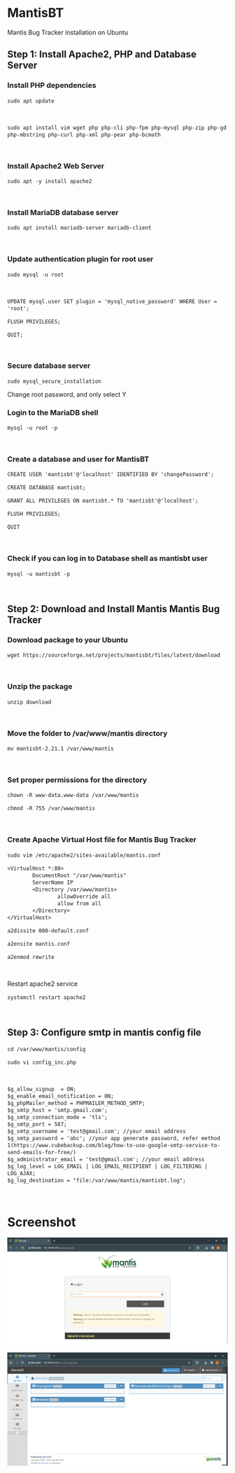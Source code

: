# MantisBT

Mantis Bug Tracker installation on Ubuntu
<br>

<!-- ----------------------------------------------------- -->
## Step 1: Install Apache2, PHP and Database Server

### Install PHP dependencies
```
sudo apt update
```
<br>

```
sudo apt install vim wget php php-cli php-fpm php-mysql php-zip php-gd php-mbstring php-curl php-xml php-pear php-bcmath
```
<br>

### Install Apache2 Web Server
```
sudo apt -y install apache2
```
<br>

### Install MariaDB database server
```
sudo apt install mariadb-server mariadb-client
```
<br>

### Update authentication plugin for root user
```
sudo mysql -u root
```
<br>

```mysql
UPDATE mysql.user SET plugin = 'mysql_native_password' WHERE User = 'root';
```
```mysql
FLUSH PRIVILEGES;
```
```mysql
QUIT;
```
<br>

### Secure database server
```
sudo mysql_secure_installation
```
Change root password, and only select Y
<br>

### Login to the MariaDB shell
```
mysql -u root -p
```
<br>

### Create a database and user for MantisBT
```mysql
CREATE USER 'mantisbt'@'localhost' IDENTIFIED BY 'changePassword';
```
```mysql
CREATE DATABASE mantisbt;
```
```mysql
GRANT ALL PRIVILEGES ON mantisbt.* TO 'mantisbt'@'localhost';
```
```mysql
FLUSH PRIVILEGES;
```
```mysql
QUIT
```
<br>

### Check if you can log in to Database shell as mantisbt user
```
mysql -u mantisbt -p
```
<br>

<!-- ----------------------------------------------------- -->
## Step 2: Download and Install Mantis Mantis Bug Tracker

### Download package to your Ubuntu
```
wget https://sourceforge.net/projects/mantisbt/files/latest/download
```
<br>

### Unzip the package
```
unzip download
```
<br>

### Move the folder to /var/www/mantis directory
```
mv mantisbt-2.21.1 /var/www/mantis
```
<br>

### Set proper permissions for the directory
```
chown -R www-data.www-data /var/www/mantis
```
```
chmod -R 755 /var/www/mantis
```
<br>

### Create Apache Virtual Host file for Mantis Bug Tracker
```
sudo vim /etc/apache2/sites-available/mantis.conf
```
```
<VirtualHost *:80>
        DocumentRoot "/var/www/mantis"
        ServerName IP
        <Directory /var/www/mantis>
                allowOverride all
                allow from all
        </Directory>
</VirtualHost>
```
```
a2dissite 000-default.conf
```
```
a2ensite mantis.conf
```
```
a2enmod rewrite
```
<br>

Restart apache2 service
```
systemctl restart apache2
```
<br>

<!-- ----------------------------------------------------- -->
## Step 3: Configure smtp in mantis config file

```
cd /var/www/mantis/config
```
```
sudo vi config_inc.php
```
<br>

```
$g_allow_signup  = ON;
$g_enable_email_notification = ON;
$g_phpMailer_method = PHPMAILER_METHOD_SMTP;
$g_smtp_host = 'smtp.gmail.com';
$g_smtp_connection_mode = 'tls';
$g_smtp_port = 587;
$g_smtp_username = 'test@gmail.com'; //your email address
$g_smtp_password = 'abc'; //your app generate password, refer method 1(https://www.cubebackup.com/blog/how-to-use-google-smtp-service-to-send-emails-for-free/)
$g_administrator_email = 'test@gmail.com'; //your email address
$g_log_level = LOG_EMAIL | LOG_EMAIL_RECIPIENT | LOG_FILTERING | LOG_AJAX;
$g_log_destination = "file:/var/www/mantis/mantisbt.log";
```
<br>

<!-- ----------------------------------------------------- -->
# Screenshot

![Alt text](https://github.com/adif-kirito/MantisBT/blob/main/pic/login.PNG)
<br>
<br>
![Alt text](https://github.com/adif-kirito/MantisBT/blob/main/pic/index.PNG)
